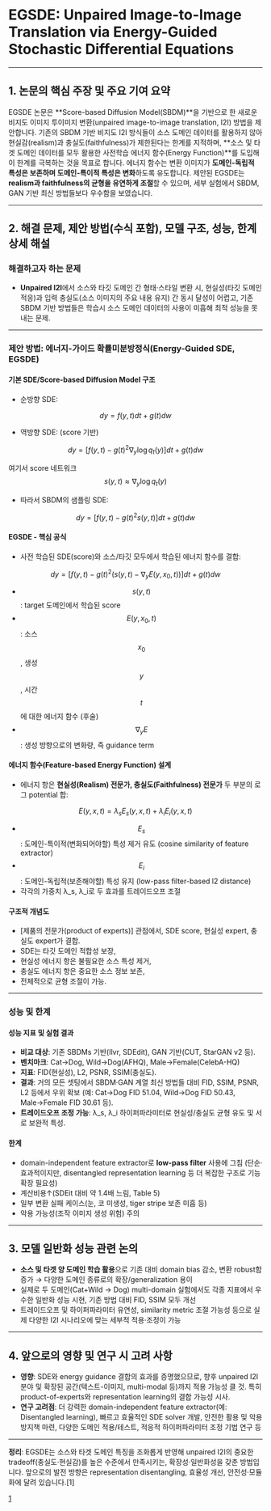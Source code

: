 # EGSDE: Unpaired Image-to-Image Translation via Energy-Guided Stochastic Differential Equations

***

## 1. 논문의 핵심 주장 및 주요 기여 요약

EGSDE 논문은 **Score-based Diffusion Model(SBDM)**을 기반으로 한 새로운 비지도 이미지 투이미지 변환(unpaired image-to-image translation, I2I) 방법을 제안합니다. 기존의 SBDM 기반 비지도 I2I 방식들이 소스 도메인 데이터를 활용하지 않아 현실감(realism)과 충실도(faithfulness)가 제한된다는 한계를 지적하며, **소스 및 타겟 도메인 데이터를 모두 활용한 사전학습 에너지 함수(Energy Function)**를 도입해 이 한계를 극복하는 것을 목표로 합니다. 에너지 함수는 변환 이미지가 **도메인-독립적 특성은 보존하며 도메인-특이적 특성은 변화**하도록 유도합니다. 제안된 EGSDE는 **realism과 faithfulness의 균형을 유연하게 조절**할 수 있으며, 세부 실험에서 SBDM, GAN 기반 최신 방법들보다 우수함을 보였습니다.

***

## 2. 해결 문제, 제안 방법(수식 포함), 모델 구조, 성능, 한계 상세 해설

### 해결하고자 하는 문제

- **Unpaired I2I**에서 소스와 타깃 도메인 간 형태·스타일 변환 시, 현실성(타깃 도메인 적응)과 입력 충실도(소스 이미지의 주요 내용 유지) 간 동시 달성이 어렵고, 기존 SBDM 기반 방법들은 학습시 소스 도메인 데이터의 사용이 미흡해 최적 성능을 못 내는 문제.

***

### 제안 방법: 에너지-가이드 확률미분방정식(Energy-Guided SDE, EGSDE)

#### 기본 SDE/Score-based Diffusion Model 구조

- 순방향 SDE:

$$
  dy = f(y, t)dt + g(t)d w
  $$

- 역방향 SDE: (score 기반)

$$
  dy = [f(y, t) - g(t)^2 \nabla_y \log q_t(y)]dt + g(t)dw
  $$
  
  여기서 score 네트워크 $$s(y, t) \approx \nabla_y \log q_t(y) $$

- 따라서 SBDM의 샘플링 SDE:

$$
  dy = [f(y, t) - g(t)^2 s(y, t)]dt + g(t)dw
  $$

#### EGSDE - 핵심 공식

- 사전 학습된 SDE(score)와 소스/타깃 모두에서 학습된 에너지 함수를 결합:

$$
  dy = [f(y, t) - g(t)^2(s(y, t) - \nabla_y E(y, x_0, t))]dt + g(t)dw
  $$

  - $$s(y,t) $$: target 도메인에서 학습된 score
  - $$E(y,x_0,t) $$: 소스 $$x_0 $$, 생성 $$y $$, 시간 $$t $$에 대한 에너지 함수 (후술)
  - $$\nabla_y E $$: 생성 방향으로의 변화량, 즉 guidance term

#### 에너지 함수(Feature-based Energy Function) 설계

- 에너지 항은 **현실성(Realism) 전문가, 충실도(Faithfulness) 전문가** 두 부분의 로그 potential 합:

$$
  E(y,x,t) = \lambda_s E_s(y,x,t) + \lambda_i E_i(y,x,t)
  $$
  
  - $$E_s $$: 도메인-특이적(변화되어야할) 특성 제거 유도 (cosine similarity of feature extractor)
  - $$E_i $$: 도메인-독립적(보존해야할) 특성 유지 (low-pass filter-based l2 distance)
  - 각각의 가중치 λ_s, λ_i로 두 효과를 트레이드오프 조절

#### 구조적 개념도

- [제품의 전문가(product of experts)] 관점에서, SDE score, 현실성 expert, 충실도 expert가 결합.
- SDE는 타깃 도메인 적합성 보장,
- 현실성 에너지 항은 불필요한 소스 특성 제거,
- 충실도 에너지 항은 중요한 소스 정보 보존,
- 전체적으로 균형 조절이 가능.

***

### 성능 및 한계

#### 성능 지표 및 실험 결과

- **비교 대상**: 기존 SBDMs 기반(Ilvr, SDEdit), GAN 기반(CUT, StarGAN v2 등).
- **벤치마크**: Cat→Dog, Wild→Dog(AFHQ), Male→Female(CelebA-HQ)
- **지표**: FID(현실성), L2, PSNR, SSIM(충실도).
- **결과**: 거의 모든 셋팅에서 SBDM·GAN 계열 최신 방법들 대비 FID, SSIM, PSNR, L2 등에서 우위 확보 (예: Cat→Dog FID 51.04, Wild→Dog FID 50.43, Male→Female FID 30.61 등).
- **트레이드오프 조정 가능**: λ_s, λ_i 하이퍼파라미터로 현실성/충실도 균형 유도 및 서로 보완적 특성.

#### 한계

- domain-independent feature extractor로 **low-pass filter** 사용에 그침 (단순·효과적이지만, disentangled representation learning 등 더 복잡한 구조로 기능 확장 필요성)
- 계산비용↑(SDEit 대비 약 1.4배 느림, Table 5)
- 일부 변환 실패 케이스(눈, 코 미생성, tiger stripe 보존 미흡 등)
- 악용 가능성(조작 이미지 생성 위험) 주의

***

## 3. 모델 일반화 성능 관련 논의

- **소스 및 타겟 양 도메인 학습 활용**으로 기존 대비 domain bias 감소, 변환 robust함 증가 → 다양한 도메인 종류로의 확장/generalization 용이
- 실제로 두 도메인(Cat+Wild → Dog) multi-domain 실험에서도 각종 지표에서 우수한 일반화 성능 시현, 기존 방법 대비 FID, SSIM 모두 개선
- 트레이드오프 및 하이퍼파라미터 유연성, similarity metric 조절 가능성 등으로 실제 다양한 I2I 시나리오에 맞는 세부적 적용·조정이 가능

***

## 4. 앞으로의 영향 및 연구 시 고려 사항

- **영향**: SDE와 energy guidance 결합의 효과를 증명했으므로, 향후 unpaired I2I 분야 및 확장된 공간(텍스트-이미지, multi-modal 등)까지 적용 가능성 클 것. 특히 product-of-experts와 representation learning의 결합 가능성 시사.
- **연구 고려점**: 더 강력한 domain-independent feature extractor(예: Disentangled learning), 빠르고 효율적인 SDE solver 개발, 안전한 활용 및 악용 방지책 마련, 다양한 도메인 적용/테스트, 적응적 하이퍼파라미터 조정 기법 연구 등

***

**정리**: EGSDE는 소스와 타겟 도메인 특징을 조화롭게 반영해 unpaired I2I의 중요한 tradeoff(충실도·현실감)를 높은 수준에서 만족시키는, 확장성·일반화성을 갖춘 방법입니다. 앞으로의 발전 방향은 representation disentangling, 효율성 개선, 안전성·모듈화에 달려 있습니다.[1]

[1](https://ppl-ai-file-upload.s3.amazonaws.com/web/direct-files/attachments/65988149/22c2e88c-8476-4128-96ab-bf64f5b86ee9/2207.06635v5.pdf)

